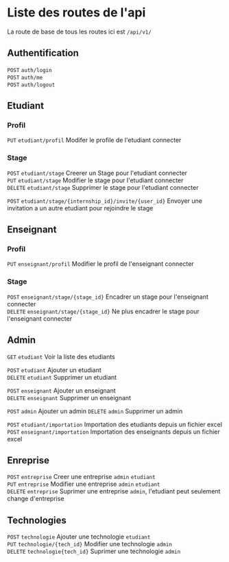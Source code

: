 # Liste des routes de l'api

La route de base de tous les routes ici est `/api/v1/`

## Authentification
`POST` `auth/login`<br/>
`POST` `auth/me`<br/>
`POST` `auth/logout`<br/>


## Etudiant

### Profil
`PUT`       `etudiant/profil` Modifer le profile de l'etudiant connecter<br/>

### Stage
`POST`      `etudiant/stage` Creerer un Stage pour l'etudiant connecter<br/>
`PUT`       `etudiant/stage` Modifier le stage pour l'etudiant connecter<br/>
`DELETE`    `etudiant/stage` Supprimer le stage pour l'etudiant connecter<br/>

`POST`      `etudiant/stage/{internship_id}/invite/{user_id}` Envoyer une invitation a un autre etudiant pour rejoindre le stage<br/>

## Enseignant

### Profil
`PUT`       `enseignant/profil` Modifier le profil de l'enseignant connecter<br/>

### Stage
`POST`      `enseignant/stage/{stage_id}` Encadrer un stage pour l'enseignant connecter<br/>
`DELETE`    `enseignant/stage/{stage_id}` Ne plus encadrer le stage pour l'enseignant connecter<br/>


## Admin
`GET`       `etudiant` Voir la liste des etudiants<br/>

`POST`      `etudiant` Ajouter un etudiant<br/>
`DELETE`    `etudiant` Supprimer un etudiant<br/>

`POST`      `enseignant` Ajouter un enseignant<br/>
`DELETE`    `enseignant` Supprimer un enseignant<br/>

`POST`      `admin` Ajouter un admin
`DELETE`    `admin` Supprimer un admin

<!-- ! to search about excel importation -->
`POST`      `etudiant/importation` Importation des etudiants depuis un fichier excel<br/>
`POST`      `enseignant/importation` Importation des enseignants depuis un fichier excel<br/>


## Enreprise
`POST`      `entreprise` Creer une entreprise `admin` `etudiant`<br/>
`PUT`       `entreprise` Modifier une entreprise `admin` `etudiant`<br/>
`DELETE`    `entreprise` Suprimer une entreprise `admin`, l'etudiant peut seulement change d'entreprise<br/>

## Technologies
`POST`      `technologie` Ajouter une technologie `etudiant`<br/>
`PUT`       `technologie/{tech_id}` Modifier une technologie `admin`<br/>
`DELETE`    `technologie{tech_id}` Suprimer une technologie `admin`<br/>

